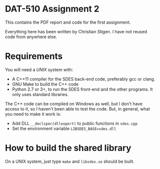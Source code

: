 DAT-510 Assignment 2
====================

This contains the PDF report and code for the first assignment.

Everything here has been written by Christian Stigen. I have not reused code
from anywhere else.

Requirements
============

You will need a *UNIX* system with:

  * A C++11 compiler for the SDES back-end code, preferably gcc or clang.
  * GNU Make to build the C++ code
  * Python 2.7 or 3+, to run the SDES front-end and the other programs. It only
    uses standard libraries.

The C++ code can be compiled on Windows as well, but I don't have access to it,
so I haven't been able to test the code. But, in general, what you need to make
it work is:

  * Add DLL `__declspec(dllexport)` to public functions in `sdes.cpp`
  * Set the environment variable `LIBSDES_BASE=sdes.dll`

How to build the shared library
===============================

On a UNIX system, just type `make` and `libsdes.so` should be built.
